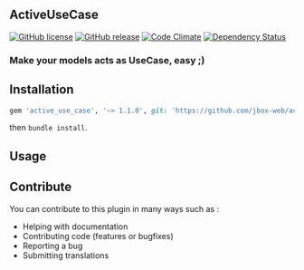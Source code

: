 ## ActiveUseCase

[![GitHub license](https://img.shields.io/github/license/jbox-web/active_use_case.svg)](https://github.com/jbox-web/active_use_case/blob/master/LICENSE)
[![GitHub release](https://img.shields.io/github/release/jbox-web/active_use_case.svg)](https://github.com/jbox-web/active_use_case/releases/latest)
[![Code Climate](https://codeclimate.com/github/jbox-web/active_use_case/badges/gpa.svg)](https://codeclimate.com/github/jbox-web/active_use_case)
[![Dependency Status](https://gemnasium.com/badges/github.com/jbox-web/active_use_case.svg)](https://gemnasium.com/github.com/jbox-web/active_use_case)

### Make your models acts as UseCase, easy ;)

## Installation

```ruby
gem 'active_use_case', '~> 1.1.0', git: 'https://github.com/jbox-web/active_use_case.git', tag: '1.1.0'
```

then `bundle install`.

## Usage


## Contribute

You can contribute to this plugin in many ways such as :
* Helping with documentation
* Contributing code (features or bugfixes)
* Reporting a bug
* Submitting translations
